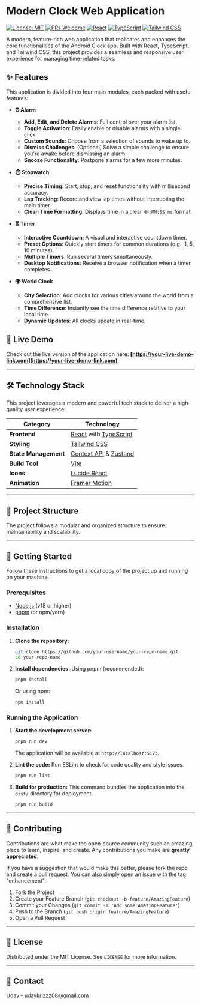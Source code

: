 # Modern Clock Web Application

[![License: MIT](https://img.shields.io/badge/License-MIT-yellow.svg)](https://opensource.org/licenses/MIT)
[![PRs Welcome](https://img.shields.io/badge/PRs-welcome-brightgreen.svg?style=flat-square)](http://makeapullrequest.com)
[![React](https://img.shields.io/badge/React-18.2.0-%2361DAFB?logo=react)](https://reactjs.org/)
[![TypeScript](https://img.shields.io/badge/TypeScript-5.2.2-%233178C6?logo=typescript)](https://www.typescriptlang.org/)
[![Tailwind CSS](https://img.shields.io/badge/Tailwind_CSS-3.4.1-%2338B2AC?logo=tailwind-css)](https://tailwindcss.com/)

A modern, feature-rich web application that replicates and enhances the core functionalities of the Android Clock app. Built with React, TypeScript, and Tailwind CSS, this project provides a seamless and responsive user experience for managing time-related tasks.

## ✨ Features

This application is divided into four main modules, each packed with useful features:

*   **⏰ Alarm**
    *   **Add, Edit, and Delete Alarms**: Full control over your alarm list.
    *   **Toggle Activation**: Easily enable or disable alarms with a single click.
    *   **Custom Sounds**: Choose from a selection of sounds to wake up to.
    *   **Dismiss Challenges**: (Optional) Solve a simple challenge to ensure you're awake before dismissing an alarm.
    *   **Snooze Functionality**: Postpone alarms for a few more minutes.

*   **⏱️ Stopwatch**
    *   **Precise Timing**: Start, stop, and reset functionality with millisecond accuracy.
    *   **Lap Tracking**: Record and view lap times without interrupting the main timer.
    *   **Clean Time Formatting**: Displays time in a clear `HH:MM:SS.ms` format.

*   **⏳ Timer**
    *   **Interactive Countdown**: A visual and interactive countdown timer.
    *   **Preset Options**: Quickly start timers for common durations (e.g., 1, 5, 10 minutes).
    *   **Multiple Timers**: Run several timers simultaneously.
    *   **Desktop Notifications**: Receive a browser notification when a timer completes.

*   **🌍 World Clock**
    *   **City Selection**: Add clocks for various cities around the world from a comprehensive list.
    *   **Time Difference**: Instantly see the time difference relative to your local time.
    *   **Dynamic Updates**: All clocks update in real-time.

## 🚀 Live Demo

Check out the live version of the application here:
**[https://your-live-demo-link.com](https://your-live-demo-link.com)**

---

## 🛠️ Technology Stack

This project leverages a modern and powerful tech stack to deliver a high-quality user experience.

| Category           | Technology                                                                                                  |
| ------------------ | ----------------------------------------------------------------------------------------------------------- |
| **Frontend**       | [React](https://reactjs.org/) with [TypeScript](https://www.typescriptlang.org/)                            |
| **Styling**        | [Tailwind CSS](https://tailwindcss.com/)                                                                    |
| **State Management** | [Context API](https://reactjs.org/docs/context.html) & [Zustand](https://github.com/pmndrs/zustand)          |
| **Build Tool**     | [Vite](https://vitejs.dev/)                                                                                 |
| **Icons**          | [Lucide React](https://lucide.dev/)                                                                         |
| **Animation**      | [Framer Motion](https://www.framer.com/motion/)                                                             |

---

## 📂 Project Structure

The project follows a modular and organized structure to ensure maintainability and scalability.



---

## 🏁 Getting Started

Follow these instructions to get a local copy of the project up and running on your machine.

### Prerequisites

*   [Node.js](https://nodejs.org/) (v18 or higher)
*   [pnpm](https://pnpm.io/) (or npm/yarn)

### Installation

1.  **Clone the repository:**
    ```sh
    git clone https://github.com/your-username/your-repo-name.git
    cd your-repo-name
    ```

2.  **Install dependencies:**
    Using pnpm (recommended):
    ```sh
    pnpm install
    ```
    Or using npm:
    ```sh
    npm install
    ```

### Running the Application

1.  **Start the development server:**
    ```sh
    pnpm run dev
    ```
    The application will be available at `http://localhost:5173`.

2.  **Lint the code:**
    Run ESLint to check for code quality and style issues.
    ```sh
    pnpm run lint
    ```

3.  **Build for production:**
    This command bundles the application into the `dist/` directory for deployment.
    ```sh
    pnpm run build
    ```

---

## 🤝 Contributing

Contributions are what make the open-source community such an amazing place to learn, inspire, and create. Any contributions you make are **greatly appreciated**.

If you have a suggestion that would make this better, please fork the repo and create a pull request. You can also simply open an issue with the tag "enhancement".

1.  Fork the Project
2.  Create your Feature Branch (`git checkout -b feature/AmazingFeature`)
3.  Commit your Changes (`git commit -m 'Add some AmazingFeature'`)
4.  Push to the Branch (`git push origin feature/AmazingFeature`)
5.  Open a Pull Request

---

## 📜 License

Distributed under the MIT License. See `LICENSE` for more information.

---

## 📧 Contact

Uday - udaykrizzz08@gmail.com
